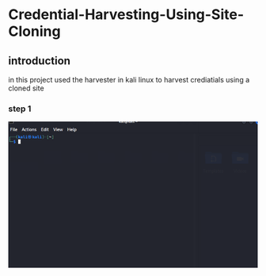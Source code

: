 # Credential-Harvesting-Using-Site-Cloning

## introduction
in this project used the harvester in kali linux to harvest crediatials using a cloned site
### step 1

 <img src ="https://github.com/faithit/-Credential-Harvesting-Using-Site-Cloning/blob/main/imaages/file1.PNG?raw=true">





















